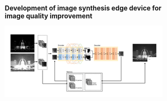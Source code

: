 ## Development of image synthesis edge device for image quality improvement

<p align="center">
  <img src="https://github.com/Changi-Im/Development-of-image-synthesis-edge-device-for-image-quality-improvement/blob/master/method.png" width="1080">
</p>
